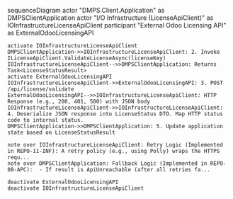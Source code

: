 sequenceDiagram
    actor "DMPS.Client.Application" as DMPSClientApplication
    actor "I/O Infrastructure (LicenseApiClient)" as IOInfrastructureLicenseApiClient
    participant "External Odoo Licensing API" as ExternalOdooLicensingAPI

    activate IOInfrastructureLicenseApiClient
    DMPSClientApplication->>IOInfrastructureLicenseApiClient: 2. Invoke ILicenseApiClient.ValidateLicenseAsync(licenseKey)
    IOInfrastructureLicenseApiClient-->>DMPSClientApplication: Returns Task<LicenseStatusResult>
    activate ExternalOdooLicensingAPI
    IOInfrastructureLicenseApiClient->>ExternalOdooLicensingAPI: 3. POST /api/license/validate
    ExternalOdooLicensingAPI-->>IOInfrastructureLicenseApiClient: HTTP Response (e.g., 200, 401, 500) with JSON body
    IOInfrastructureLicenseApiClient->>IOInfrastructureLicenseApiClient: 4. Deserialize JSON response into LicenseStatus DTO. Map HTTP status code to internal status.
    DMPSClientApplication->>DMPSClientApplication: 5. Update application state based on LicenseStatusResult

    note over IOInfrastructureLicenseApiClient: Retry Logic (Implemented in REPO-11-INF): A retry policy (e.g., using Polly) wraps the HTTPS requ...
    note over DMPSClientApplication: Fallback Logic (Implemented in REPO-08-APC):  - If result is ApiUnreachable (after all retries fa...

    deactivate ExternalOdooLicensingAPI
    deactivate IOInfrastructureLicenseApiClient
